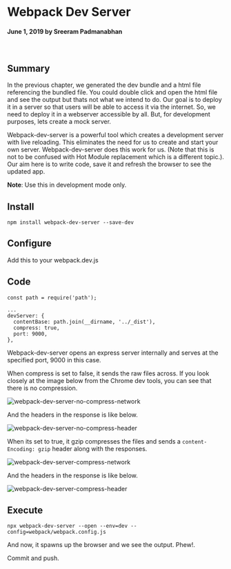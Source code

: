 # Webpack Dev Server

#### June 1, 2019 by Sreeram Padmanabhan

&nbsp;

## Summary

In the previous chapter, we generated the dev bundle and a html file referencing the bundled file. You could double click and open the html file and see the output but thats not what we intend to do. Our goal is to deploy it in a server so that users will be able to access it via the internet. So, we need to deploy it in a webserver accessible by all. But, for development purposes, lets create a mock server.

Webpack-dev-server is a powerful tool which creates a development server with live reloading. This eliminates the need for us to create and start your own server. Webpack-dev-server does this work for us. (Note that this is not to be confused with Hot Module replacement which is a different topic.). Our aim here is to write code, save it and refresh the browser to see the updated app.

**Note**: Use this in development mode only.

## Install

`npm install webpack-dev-server --save-dev`

## Configure

Add this to your webpack.dev.js

## Code

    const path = require('path');

    ...
    devServer: {
      contentBase: path.join(__dirname, '../_dist'),
      compress: true,
      port: 9000,
    },

Webpack-dev-server opens an express server internally and serves at the specified port, 9000 in this case.

When compress is set to false, it sends the raw files across. If you look closely at the image below from the Chrome dev tools, you can see that there is no compression.

![webpack-dev-server-no-compress-network](/img/webpack-dev-server-no-compress-network.png "webpack-dev-server-no-compress-network")

And the headers in the response is like below.

![webpack-dev-server-no-compress-header](/img/webpack-dev-server-no-compress-header.png "webpack-dev-server-no-compress-header")


When its set to true, it gzip compresses the files and sends a `content-Encoding: gzip` header along with the responses.

![webpack-dev-server-compress-network](/img/webpack-dev-server-compress-network.png "webpack-dev-server-compress-network")

And the headers in the response is like below.

![webpack-dev-server-compress-header](/img/webpack-dev-server-compress-header.png "webpack-dev-server-compress-header")

## Execute
`npx webpack-dev-server --open --env=dev --config=webpack/webpack.config.js`

And now, it spawns up the browser and we see the output. Phew!.

Commit and push.
